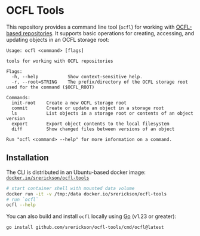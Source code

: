 # OCFL Tools

This repository provides a command line tool (`ocfl`) for working with
[OCFL-based repositories](http://ocfl.io). It supports basic operations for
creating, accessing, and updating objects in an OCFL storage root:

```
Usage: ocfl <command> [flags]

tools for working with OCFL repositories

Flags:
  -h, --help           Show context-sensitive help.
  -r, --root=STRING    The prefix/directory of the OCFL storage root used for the command ($OCFL_ROOT)

Commands:
  init-root    Create a new OCFL storage root
  commit       Create or update an object in a storage root
  ls           List objects in a storage root or contents of an object version
  export       Export object contents to the local filesystem
  diff         Show changed files between versions of an object

Run "ocfl <command> --help" for more information on a command.
```

## Installation

The CLI is distributed in an Ubuntu-based docker image:
[`docker.io/srerickson/ocfl-tools`](/hub.docker.com/repository/docker/srerickson/ocfl-tools/)

```sh
# start container shell with mounted data volume
docker run -it -v /tmp:/data docker.io/srerickson/ocfl-tools
# run `ocfl`
ocfl --help
```

You can also build and install `ocfl` locally using [Go](https://go.dev/dl) (v1.23 or greater):

```sh
go install github.com/srerickson/ocfl-tools/cmd/ocfl@latest
```

